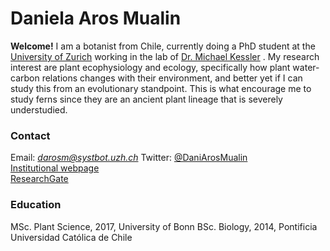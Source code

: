 # Daniela Aros Mualin
**Welcome!** I am a botanist from Chile, currently doing a PhD student at the  [University of Zurich](https://www.ieu.uzh.ch/en/teaching/phd/graduate.html)  working in the lab of  [Dr. Michael Kessler](https://www.systbot.uzh.ch/de/research/kessler-group/MichaelKessler.html) . My research interest are plant ecophysiology and ecology, specifically how plant water-carbon relations changes with their environment, and better yet if I can study this from an evolutionary standpoint. This is what encourage me to study ferns since they are an ancient plant lineage that is severely understudied.
### Contact
Email: *darosm@systbot.uzh.ch* 
Twitter:  [@DaniArosMualin](https://twitter.com/DaniArosMualin)   
[Institutional webpage](https://www.systbot.uzh.ch/de/research/kessler-group/Daniela-Aros.html)   
[ResearchGate](https://www.researchgate.net/profile/Daniela-Aros-Mualin) 

### Education
MSc. Plant Science, 2017, University of Bonn
BSc. Biology, 2014, Pontificia Universidad Católica de Chile
